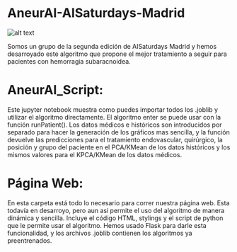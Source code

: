 # AneurAI-AISaturdays-Madrid
![alt text](https://github.com/algadoc/AneurAI-AISaturdays-Madrid/blob/master/LogoAneurisma.PNG)

Somos un grupo de la segunda edición de AISaturdays Madrid y hemos desarroyado este algoritmo que propone el mejor tratamiento a seguir para pacientes con hemorragia subaracnoidea.

# AneurAI_Script:
Este jupyter notebook muestra como puedes importar todos los .joblib y utilizar el algoritmo directamente. El algoritmo enter se puede usar con la función runPatient(). Los datos médicos e históricos son introducidos por separado para hacer la generación de los gráficos mas sencilla, y la función devuelve las predicciones para el tratamiento endovascular, quirúrgico, la posición y grupo del paciente en el PCA/KMean de los datos históricos y los mismos valores para el KPCA/KMean de los datos médicos.

# Página Web:
En esta carpeta está todo lo necesario para correr nuestra página web. Esta todavía en desarroyo, pero aun así permite el uso del algoritmo de manera dinámica y sencilla. Incluye el código HTML, stylings y el script de python que le permite usar el algoritmo. Hemos usado Flask para darle esta funcionalidad, y los archivos .joblib contienen los algoritmos ya preentrenados.

